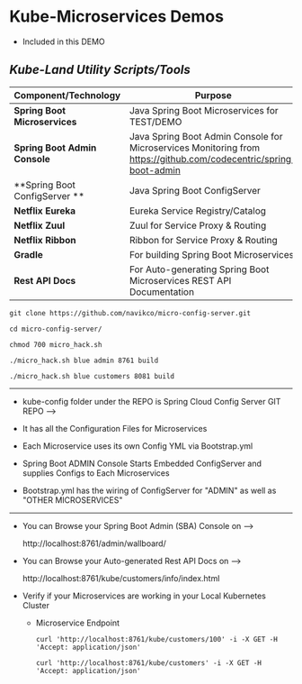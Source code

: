 # Kube-Microservices Demos

- Included in this DEMO 

_**Kube-Land Utility Scripts/Tools**_
---
| Component/Technology | Purpose |
| ------------- | ------------- | 
| **Spring Boot Microservices** | Java Spring Boot Microservices for TEST/DEMO |
| **Spring Boot Admin Console** | Java Spring Boot Admin Console for Microservices Monitoring from <BR/> https://github.com/codecentric/spring-boot-admin  |
| **Spring Boot ConfigServer ** | Java Spring Boot ConfigServer  |
| **Netflix Eureka** | Eureka Service Registry/Catalog |
| **Netflix Zuul** |  Zuul for Service Proxy & Routing | 
| **Netflix Ribbon** | Ribbon for Service Proxy & Routing |
| **Gradle** | For building Spring Boot Microservices |
| **Rest API Docs** | For Auto-generating Spring Boot Microservices REST API Documentation |



`git clone https://github.com/navikco/micro-config-server.git`

`cd micro-config-server/`

`chmod 700 micro_hack.sh`

`./micro_hack.sh blue admin 8761 build`

`./micro_hack.sh blue customers 8081 build`

     
---

     
- kube-config folder under the REPO is Spring Cloud Config Server GIT REPO --> 

- It has all the Configuration Files for Microservices

- Each Microservice uses its own Config YML via Bootstrap.yml

- Spring Boot ADMIN Console Starts Embedded ConfigServer and supplies Configs to Each Microservices

- Bootstrap.yml has the wiring of ConfigServer for "ADMIN" as well as "OTHER MICROSERVICES"  


---



- You can Browse your Spring Boot Admin (SBA) Console on --> 

    http://localhost:8761/admin/wallboard/


- You can Browse your Auto-generated Rest API Docs on --> 

    http://localhost:8761/kube/customers/info/index.html
    

- Verify if your Microservices are working in your Local Kubernetes Cluster
    
    - Microservice Endpoint
 
        `curl 'http://localhost:8761/kube/customers/100' -i -X GET -H 'Accept: application/json'`
        
        `curl 'http://localhost:8761/kube/customers' -i -X GET -H 'Accept: application/json'`
        
    
